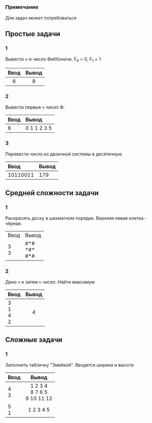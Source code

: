 ### Примечание
Для задач может потребоваться

## Простые задачи
### 1
Вывести `n`-е число Фиббоначи. F<sub>0</sub> = 0, F<sub>1</sub> = 1

|   Ввод    |    Вывод    |
|:---------:|:-----------:|
|    6      |     8       |

### 2
Вывести первые `n` чисел Ф.

|   Ввод  |   Вывод       |
|:--------|:--------------|
|    6    | 0 1 1 2 3 5   |

### 3
Перевести число из двоичной системы в десятичную

|   Ввод   |   Вывод       |
|:---------|:--------------|
| 10110011 | 179           |

## Средней сложности задачи

### 1

Раскрасить доску в шахматном порядке. Верхняя левая клетка - чёрная.
<table>
<tr>
<td>
Ввод</td>
<td> Вывод </td>
</tr>
<tr>
<td>
3<br>3</td>
<td>#*#<br>*#*<br>#*#</td>
</tr>
</table>

### 2

Дано `n` и затем `n` чисел. Найти максимум

| Ввод | Вывод      |
|:-----|:----------:|
| 3 <br>1<br>4<br>2   | 4          |


## Сложные задачи

### 1

Заполнить табличку "Змейкой".
Вводятся ширина и высота

| Ввод   | Вывод      |
|:-------|:----------:|
| 4<br>3 | 1  2  3  4<br>  8  7  6  5 <br> 9 10 11 12|
| 5 <br>1| 1 2 3 4 5  |




